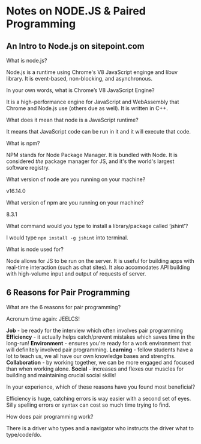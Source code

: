 
# Notes on NODE.JS & Paired Programming

## An Intro to Node.js on sitepoint.com

What is node.js?

Node.js is a runtime using Chrome's V8 JavaScript enginge and libuv library. It is event-based, non-blocking, and asynchronous.

In your own words, what is Chrome’s V8 JavaScript Engine?

It is a high-performance engine for JavaScript and WebAssembly that Chrome and Node.js use (others due as well). It is written in C++.

What does it mean that node is a JavaScript runtime?

It means that JavaScript code can be run in it and it will execute that code.

What is npm?

NPM stands for Node Package Manager. It is bundled with Node. It is considered *the* package manager for JS, and it's the world's largest software registry.


What version of node are you running on your machine?

v16.14.0

What version of npm are you running on your machine?

8.3.1


What command would you type to install a library/package called ‘jshint’?

I would type `npm install -g jshint` into terminal.

What is node used for?

Node allows for JS to be run on the server. It is useful for building apps with real-time interaction (such as chat sites). It also accomodates API building with high-volume input and output of requests of server.

## 6 Reasons for Pair Programming

What are the 6 reasons for pair programming?

Acronum time again: JEELCS!

**Job** - be ready for the interview which often involves pair programming
**Efficiency** - it actually helps catch/prevent mistakes which saves time in the long-run!
**Environment** - ensures you're ready for a work environment that will definitely involved pair programming.
**Learning** - fellow students have a lot to teach us, we all have our own knowledge bases and strengths.
**Collaboration** - by working together, we can be more engaged and focused than when working alone.
**Social** - increases and flexes our muscles for building and maintaining crucial social skills!

In your experience, which of these reasons have you found most beneficial?

Efficiency is huge, catching errors is way easier with a second set of eyes. Silly spelling errors or syntax can cost so much time trying to find.

How does pair programming work?

There is a driver who types and a navigator who instructs the driver what to type/code/do.
